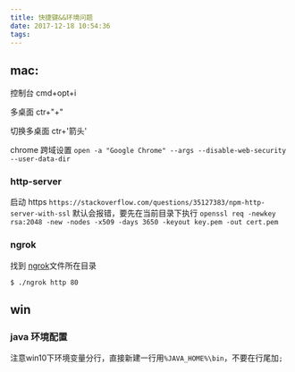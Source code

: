 ```yaml
---
title: 快捷键&&环境问题
date: 2017-12-18 10:54:36
tags:
---
```


## mac:

控制台 cmd+opt+i

多桌面 ctr+"+"

切换多桌面 ctr+'箭头'

chrome 跨域设置  `open -a "Google Chrome" --args --disable-web-security  --user-data-dir`



### http-server

启动 https
`https://stackoverflow.com/questions/35127383/npm-http-server-with-ssl`
默认会报错，要先在当前目录下执行 `openssl req -newkey rsa:2048 -new -nodes -x509 -days 3650 -keyout key.pem -out cert.pem`


### ngrok

找到 [ngrok](https://ngrok.com/)文件所在目录

```
$ ./ngrok http 80
```


## win 

### java 环境配置

注意win10下环境变量分行，直接新建一行用`%JAVA_HOME%\bin`，不要在行尾加`;`